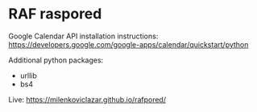 # RAF raspored

Google Calendar API installation instructions:
https://developers.google.com/google-apps/calendar/quickstart/python

Additional python packages:
* urllib
* bs4

Live: https://milenkoviclazar.github.io/rafpored/
